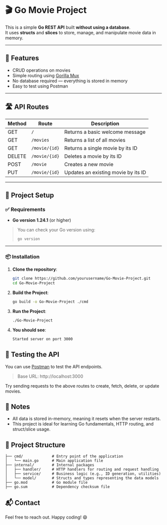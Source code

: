 # 🎬 Go Movie Project

This is a simple **Go REST API** built **without using a database**.  
It uses **structs** and **slices** to store, manage, and manipulate movie data in memory.

---

## 📌 Features

- CRUD operations on movies
- Simple routing using [Gorilla Mux](https://github.com/gorilla/mux)
- No database required — everything is stored in memory
- Easy to test using Postman

---

## 🛣️ API Routes

| Method | Route                | Description                           |
|--------|----------------------|---------------------------------------|
| GET    | `/`                  | Returns a basic welcome message       |
| GET    | `/movies`            | Returns a list of all movies          |
| GET    | `/movie/{id}`        | Returns a single movie by its ID      |
| DELETE | `/movie/{id}`        | Deletes a movie by its ID             |
| POST   | `/movie`             | Creates a new movie                   |
| PUT    | `/movie/{id}`        | Updates an existing movie by its ID   |

---

## 🚀 Project Setup

### ✅ Requirements

- **Go version 1.24.1** (or higher)

> You can check your Go version using:
> ```bash
> go version
> ```

---

### 📦 Installation

1. **Clone the repository**:

   ```bash
   git clone https://github.com/yourusername/Go-Movie-Project.git
   cd Go-Movie-Project
   
2. **Build the Project**:
   
   ```bash
   go build -o Go-Movie-Project ./cmd
   
3. **Run the Project**:
   
   ```bash
   ./Go-Movie-Project

4. **You should see**:

   ```bash
   Started server on port 3000

## 🔧 Testing the API

You can use [Postman](https://www.postman.com/) to test the API endpoints.

> Base URL: http://localhost:3000

Try sending requests to the above routes to create, fetch, delete, or update movies.

## 🧠 Notes

- All data is stored in-memory, meaning it resets when the server restarts.
- This project is ideal for learning Go fundamentals, HTTP routing, and struct/slice usage.

## 📂 Project Structure

```Go-Movie-Project/
├── cmd/             # Entry point of the application
│   └── main.go      # Main application file
├── internal/        # Internal packages
│   ├── handler/     # HTTP handlers for routing and request handling
│   ├── service/     # Business logic (e.g., ID generation, utilities)
│   └── model/       # Structs and types representing the data models
├── go.mod           # Go module file
├── go.sum           # Dependency checksum file
```

## 📬 Contact

Feel free to reach out. Happy coding! 😄

